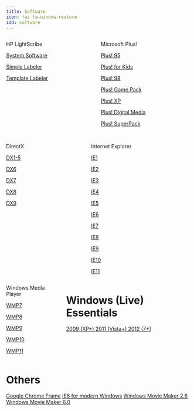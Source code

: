 ```yaml
---
title: Software
icon: fas fa-window-restore
idd: software
---
```

<div class="columns">

<div class="column">
  <p class="title" id="{{page.idd}}">
    <i class="fas fa-compact-disc"></i> HP LightScribe
  </p>
  <a class="button  is-rounded" href="https://mega.nz/#!zAc2yS4a!13qxN9SQc7cwUeQUv1WB3qph_XzgAQpZ5RQDa9CvicQ">
    <span class="icon is-small"><i class="fas fa-download"></i></span>
    <p>System Software</p>
  </a>
  <a class="button  is-rounded" href="https://mega.nz/#!XcNQzI6B!M9dId92aqmsiuf0uSUZUgmmLhofMkMwujHtzZx8aOhQ">
    <span class="icon is-small"><i class="fas fa-download"></i></span>
    <p>Simple Labeler</p>
  </a>
  <a class="button  is-rounded" href="https://mega.nz/#!7RUCCCZI!qlAcyJ3hCshybYvfWCcyCqTef9E3-eCYa74eVt4a8tk">
    <span class="icon is-small"><i class="fas fa-download"></i></span>
    <p>Template Labeler</p>
  </a>
</div>

<div class="column">
  <p class="title">
    <i class="fas fa-exclamation"></i> Microsoft Plus! <a href="https://en.wikipedia.org/wiki/Microsoft_Plus"><i  class="subtitle fas fa-question-circle"></i></a>
  </p>
  <a class="button  is-rounded" href="https://mega.nz/#!zYsEnSiJ!E2wdxVT_kH5a-6czbiN0JZxSBnUAEH4Q2bG-qHHCDmk">
    <span class="icon is-small"><i class="fas fa-download"></i></span>
    <p>Plus! 95</p>
  </a>
  <a class="button  is-rounded" href="https://mega.nz/#!DY1WASYQ!h-ag0oqXjrnXiZg5P4ViRJTf9kxdvLzmq33nE5yyK1s">
    <span class="icon is-small"><i class="fas fa-download"></i></span>
    <p>Plus! for Kids</p>
  </a>
  <a class="button  is-rounded" href="https://mega.nz/#!2R1SQQzS!SvriU3yFOtFJZZikPokn-vrOq2ItXRQqQ40NR6fPpwQ">
    <span class="icon is-small"><i class="fas fa-download"></i></span>
    <p>Plus! 98</p>
  </a>
    <a class="button  is-rounded" href="https://mega.nz/#!6YlQVSSJ!qdNS52IuPEthp2qBMkuNBo9LwW9s-m6oYEO7IoR3rKY">
    <span class="icon is-small"><i class="fas fa-download"></i></span>
    <p>Plus! Game Pack</p>
  </a>
    <a class="button  is-rounded" href="https://mega.nz/#!yI8QFIYA!qSKgo4Ce_33o2faqUlqqbuyAopa17M3HYgmO7AEyTjs">
    <span class="icon is-small"><i class="fas fa-download"></i></span>
    <p>Plus! XP</p>
  </a>
    <a class="button  is-rounded" href="https://mega.nz/#!KMtkmCIY!Jxcw7EvU3bWYGbx06eCqvNdxENhcRozpBg5EcOStCoA">
    <span class="icon is-small"><i class="fas fa-download"></i></span>
    <p>Plus! Digital Media</p>
  </a>
    <a class="button  is-rounded" href="https://mega.nz/#!GYliVQxZ!L31NM-IVGgCZ_t0JMo6XholBSBFcdX1x6jHsNQsGTic">
    <span class="icon is-small"><i class="fas fa-download"></i></span>
    <p>Plus! SuperPack</p>
  </a>
</div>
</div>
<br>

<div class="columns">
<div class="column">
  <p class="title">
    <i class="fas fa-times"></i> DirectX <a href="https://en.wikipedia.org/wiki/DirectX"><i  class="subtitle fas fa-question-circle"></i></a>
  </p>
  <a class="button  is-rounded" href="{{ site.cdnurl }}/{{ page.idd }}/dx/">
    <span class="icon is-small"><i class="fas fa-download"></i></span>
    <p>DX1-5</p>
  </a>
  <a class="button  is-rounded" href="{{ site.cdnurl }}/{{ page.idd }}/dx/DX6.zip">
    <span class="icon is-small"><i class="fas fa-download"></i></span>
    <p>DX6</p>
  </a>
  <a class="button  is-rounded" href="{{ site.cdnurl }}/{{ page.idd }}/dx/DX7.zip">
    <span class="icon is-small"><i class="fas fa-download"></i></span>
    <p>DX7</p>
  </a>
  <a class="button  is-rounded" href="{{ site.cdnurl }}/{{ page.idd }}/dx/DX8.7z">
    <span class="icon is-small"><i class="fas fa-download"></i></span>
    <p>DX8</p>
  </a>
  <a class="button  is-rounded" href="{{ site.cdnurl }}/{{ page.idd }}/dx/">
    <span class="icon is-small"><i class="fas fa-external-link-alt"></i></span>
    <p>DX9</p>
  </a>
</div>

<div class="column">
  <p class="title" id="updates">
    <i class="fab fa-internet-explorer"></i> Internet Explorer <a href="https://en.wikipedia.org/wiki/Internet_Explorer"><i  class="subtitle fas fa-question-circle"></i></a>
  </p>
  <a class="button  is-rounded" href="{{ site.cdnurl }}/{{ page.idd }}/ie/IE1.zip">
    <span class="icon is-small"><i class="fas fa-download"></i></span>
    <p>IE1</p>
  </a>
  <a class="button  is-rounded" href="{{ site.cdnurl }}/{{ page.idd }}/IE2.zip">
    <span class="icon is-small"><i class="fas fa-download"></i></span>
    <p>IE2</p>
  </a>
  <a class="button  is-rounded" href="{{ site.cdnurl }}/{{ page.idd }}/IE3.zip">
    <span class="icon is-small"><i class="fas fa-download"></i></span>
    <p>IE3</p>
  </a>
  <a class="button  is-rounded" href="{{ site.cdnurl }}/{{ page.idd }}/IE4.zip">
    <span class="icon is-small"><i class="fas fa-download"></i></span>
    <p>IE4</p>
  </a>
  <a class="button  is-rounded" href="{{ site.cdnurl }}/{{ page.idd }}/IE5.zip">
    <span class="icon is-small"><i class="fas fa-download"></i></span>
    <p>IE5</p>
  </a>
  <a class="button  is-rounded" href="{{ site.cdnurl }}/{{ page.idd }}/IE6.zip">
    <span class="icon is-small"><i class="fas fa-download"></i></span>
    <p>IE6</p>
  </a>
  <a class="button  is-rounded" href="{{ site.cdnurl }}/{{ page.idd }}/IE7.zip">
    <span class="icon is-small"><i class="fas fa-download"></i></span>
    <p>IE7</p>
  </a>
  <a class="button  is-rounded" href="{{ site.cdnurl }}/{{ page.idd }}/IE8.zip">
    <span class="icon is-small"><i class="fas fa-download"></i></span>
    <p>IE8</p>
  </a>
  <a class="button  is-rounded" href="{{ site.cdnurl }}/{{ page.idd }}/IE9.zip">
    <span class="icon is-small"><i class="fas fa-download"></i></span>
    <p>IE9</p>
  </a>
  <a class="button  is-rounded" href="{{ site.cdnurl }}/{{ page.idd }}/IE10.zip">
    <span class="icon is-small"><i class="fas fa-download"></i></span>
    <p>IE10</p>
  </a>
  <a class="button  is-rounded" href="{{ site.cdnurl }}/{{ page.idd }}/IE11.zip">
    <span class="icon is-small"><i class="fas fa-download"></i></span>
    <p>IE11</p>
  </a>
</div>
</div>
<div class="columns">
<div class="column">
  <p class="title">
    <i class="fas fa-play"></i> Windows Media Player <a href="https://en.wikipedia.org/wiki/Windows_Media_Player"><i  class="subtitle fas fa-question-circle"></i></a>
  </p>
  <a class="button  is-rounded" href="{{ site.cdnurl }}/{{ page.idd }}/wmp/WMP7.zip">
    <span class="icon is-small"><i class="fas fa-download"></i></span>
    <p>WMP7</p>
  </a>
  <a class="button  is-rounded" href="{{ site.cdnurl }}/{{ page.idd }}/wmp/WMP8.zip">
    <span class="icon is-small"><i class="fas fa-download"></i></span>
    <p>WMP8</p>
  </a>
  <a class="button  is-rounded" href="{{ site.cdnurl }}/{{ page.idd }}/wmp/WMP9.zip">
    <span class="icon is-small"><i class="fas fa-download"></i></span>
    <p>WMP9</p>
  </a>
  <a class="button  is-rounded" href="{{ site.cdnurl }}/{{ page.idd }}/wmp/WMP10.zip">
    <span class="icon is-small"><i class="fas fa-download"></i></span>
    <p>WMP10</p>
  </a>
  <a class="button  is-rounded" href="{{ site.cdnurl }}/{{ page.idd }}/wmp/WMP11.zip">
    <span class="icon is-small"><i class="fas fa-download"></i></span>
    <p>WMP11</p>
  </a>
</div>
<div class="column">
  <h1 class="title">
    <i class="fab fa-windows"></i> Windows (Live) Essentials
  </h1>
  <a class="button is-rounded" href="{{ site.cdnurl }}/{{ page.idd }}/wle/">
    <span class="icon is-small">
      <i class="fas fa-download"></i>
    </span>
    <span>2009 (XP+)</span>
  </a>
  <a class="button is-rounded" href="{{ site.cdnurl }}/{{ page.idd }}/wle/">
    <span class="icon is-small">
      <i class="fas fa-download"></i>
    </span>
    <span>2011 (Vista+)</span>
  </a>
  <a class="button is-rounded" href="{{ site.cdnurl }}/{{ page.idd }}/wle/">
    <span class="icon is-small">
      <i class="fas fa-download"></i>
    </span>
    <span>2012 (7+)</span>
  </a>
</div>
</div>
<div>
<h1 class="title">
    <i class="fab fa-windows"></i> Others
  </h1>
    <a class="button is-rounded" href="https://archive.org/details/ChromeFrameArchive01"><span>Google Chrome Frame</span></a>
    <a class="button is-rounded" href="{{ site.cdnurl }}/{{ page.idd }}/"><span>IE6 for modern Windows</span></a>
    <a class="button is-rounded" href="{{ site.cdnurl }}/{{ page.idd }}/"><span>Windows Movie Maker 2.6</span></a>
    <a class="button is-rounded" href="{{ site.cdnurl }}/{{ page.idd }}/"><span>Windows Movie Maker 6.0</span></a>
</div>